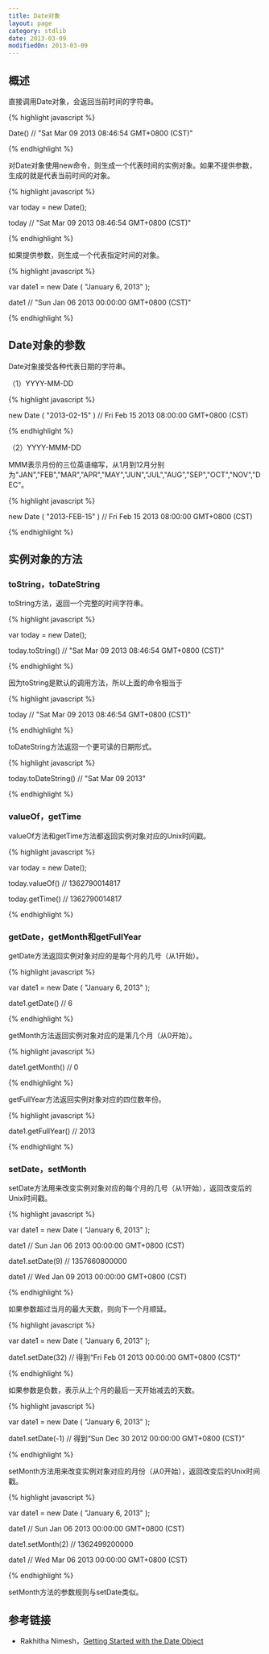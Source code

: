 ```yaml
---
title: Date对象
layout: page
category: stdlib
date: 2013-03-09
modifiedOn: 2013-03-09
---
```


## 概述

直接调用Date对象，会返回当前时间的字符串。

{% highlight javascript %}

Date()
// "Sat Mar 09 2013 08:46:54 GMT+0800 (CST)"

{% endhighlight %}

对Date对象使用new命令，则生成一个代表时间的实例对象。如果不提供参数，生成的就是代表当前时间的对象。

{% highlight javascript %}

var today = new Date();

today
// "Sat Mar 09 2013 08:46:54 GMT+0800 (CST)"

{% endhighlight %}

如果提供参数，则生成一个代表指定时间的对象。

{% highlight javascript %}

var date1 = new Date ( "January 6, 2013" );

date1
// "Sun Jan 06 2013 00:00:00 GMT+0800 (CST)"

{% endhighlight %}

## Date对象的参数

Date对象接受各种代表日期的字符串。

（1）YYYY-MM-DD

{% highlight javascript %}

new Date ( "2013-02-15" )
// Fri Feb 15 2013 08:00:00 GMT+0800 (CST)

{% endhighlight %}

（2）YYYY-MMM-DD

MMM表示月份的三位英语缩写，从1月到12月分别为"JAN","FEB","MAR","APR","MAY","JUN","JUL","AUG","SEP","OCT","NOV","DEC"。

{% highlight javascript %}

new Date ( "2013-FEB-15" )
// Fri Feb 15 2013 08:00:00 GMT+0800 (CST)

{% endhighlight %}

## 实例对象的方法

### toString，toDateString

toString方法，返回一个完整的时间字符串。

{% highlight javascript %}

var today = new Date();

today.toString()
// "Sat Mar 09 2013 08:46:54 GMT+0800 (CST)"

{% endhighlight %}

因为toString是默认的调用方法，所以上面的命令相当于

{% highlight javascript %}

today
// "Sat Mar 09 2013 08:46:54 GMT+0800 (CST)"

{% endhighlight %}

toDateString方法返回一个更可读的日期形式。

{% highlight javascript %}

today.toDateString()
// "Sat Mar 09 2013"

{% endhighlight %}

### valueOf，getTime

valueOf方法和getTime方法都返回实例对象对应的Unix时间戳。

{% highlight javascript %}

var today = new Date();

today.valueOf()
// 1362790014817

today.getTime()
// 1362790014817

{% endhighlight %}

### getDate，getMonth和getFullYear

getDate方法返回实例对象对应的是每个月的几号（从1开始）。

{% highlight javascript %}

var date1 = new Date ( "January 6, 2013" );

date1.getDate()
// 6

{% endhighlight %}

getMonth方法返回实例对象对应的是第几个月（从0开始）。

{% highlight javascript %}

date1.getMonth()
// 0

{% endhighlight %}

getFullYear方法返回实例对象对应的四位数年份。

{% highlight javascript %}

date1.getFullYear()
// 2013

{% endhighlight %}

### setDate，setMonth

setDate方法用来改变实例对象对应的每个月的几号（从1开始），返回改变后的Unix时间戳。

{% highlight javascript %}

var date1 = new Date ( "January 6, 2013" );

date1
// Sun Jan 06 2013 00:00:00 GMT+0800 (CST)

date1.setDate(9)
// 1357660800000

date1
// Wed Jan 09 2013 00:00:00 GMT+0800 (CST)

{% endhighlight %}

如果参数超过当月的最大天数，则向下一个月顺延。

{% highlight javascript %}

var date1 = new Date ( "January 6, 2013" );

date1.setDate(32)
// 得到“Fri Feb 01 2013 00:00:00 GMT+0800 (CST)”

{% endhighlight %}

如果参数是负数，表示从上个月的最后一天开始减去的天数。

{% highlight javascript %}

var date1 = new Date ( "January 6, 2013" );

date1.setDate(-1)
// 得到“Sun Dec 30 2012 00:00:00 GMT+0800 (CST)”

{% endhighlight %}

setMonth方法用来改变实例对象对应的月份（从0开始），返回改变后的Unix时间戳。

{% highlight javascript %}

var date1 = new Date ( "January 6, 2013" );

date1
// Sun Jan 06 2013 00:00:00 GMT+0800 (CST)

date1.setMonth(2)
// 1362499200000

date1
// Wed Mar 06 2013 00:00:00 GMT+0800 (CST)

{% endhighlight %}

setMonth方法的参数规则与setDate类似。

## 参考链接

- Rakhitha Nimesh，[Getting Started with the Date Object](http://jspro.com/raw-javascript/beginners-guide-to-javascript-date-and-time/)
